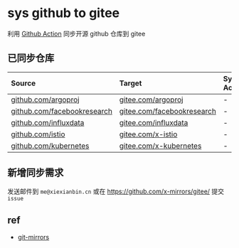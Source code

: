 # sys github to gitee

利用 [Github Action](https://github.com/x-actions/git-mirrors) 同步开源 github 仓库到 gitee

## 已同步仓库

|Source|Target|Sync Account|Repo Count|Status|
|:---|:---|:---|:---|:---|
|[github.com/argoproj](https://github.com/argoproj)|[gitee.com/argoproj](https://gitee.com/argoproj)|-|-||
|[github.com/facebookresearch](https://github.com/facebookresearch)|[gitee.com/facebookresearch](https://gitee.com/facebookresearch)|-|-||
|[github.com/influxdata](https://github.com/influxdata)|[gitee.com/influxdata](https://gitee.com/influxdata)|-|-||
|[github.com/istio](https://github.com/istio)|[gitee.com/x-istio](https://gitee.com/x-istio)|-|-||
|[github.com/kubernetes](https://github.com/kubernetes)|[gitee.com/x-kubernetes](https://gitee.com/x-kubernetes)|-|-||

## 新增同步需求

发送邮件到 `me@xiexianbin.cn` 或在 https://github.com/x-mirrors/gitee/ 提交 `issue`

## ref

- [git-mirrors](https://github.com/x-actions/git-mirrors)